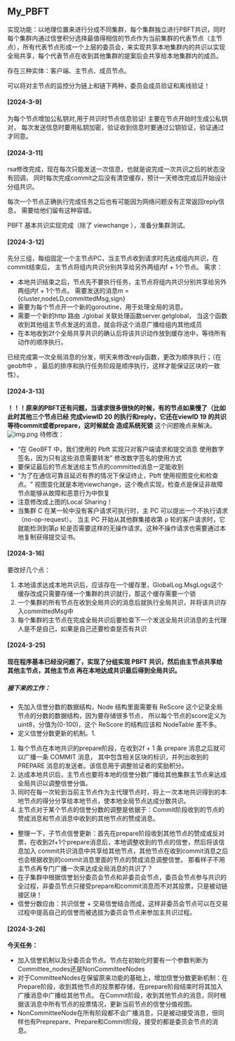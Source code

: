  ## My_PBFT

实现功能：以地理位置来进行分成不同集群，每个集群独立进行PBFT共识，同时每个集群内通过信誉积分选择最值得相信的节点作为当前集群的代表节点（主节点），所有代表节点形成一个上层的委员会，来实现共享本地集群内的共识以实现全局共享，每个代表节点在收到其他集群的提案后会共享给本地集群内的成员。

存在三种实体：客户端、主节点、成员节点。

可以将对主节点的监控分为链上和链下两种，委员会成员验证和离线验证！

#### [2024-3-9] 

为每个节点增加公私钥对,用于共识时节点信息验证! 主要在节点开始时生成公私钥对，
每次发送信息时要用私钥加密，验证收到信息时要通过公钥验证，验证通过才同意。

#### [2024-3-11] 

rsa修改完成，现在每次只能发送一次信息，也就是说完成一次共识之后的状态没有回调，
同时每次完成commit之后没有清空缓存，预计一天修改完成后开始设计分组共识。

每次一个节点正确执行完成任务之后也有可能因为网络问题没有正常返回reply信息，
需要给他们留有这种容错。

PBFT 基本共识实现完成（除了 viewchange ），准备分集群测试。

#### [2024-3-12]

先分三组，每组固定一个主节点PC，当主节点收到请求时先达成组内共识，在commit结束后，
主节点将组内共识分别共享给另外两组内f + 1个节点。
需求： 
* 本地共识结束之后，节点先不要执行任务，主节点将组内共识分别共享给另外两组内f + 1个节点。
需要发送的消息m = {cluster,nodeLD,committedMsg,sign}
* 需要为每个节点开一个新的goroutine，用于处理全局的消息。
* 需要一个新的http 路由 ./global 关联处理函数server.getglobal，
当这个函数收到其他组主节点发送的消息，就会将这个消息广播给组内其他成员
* 在本地收到2f个全局共享共识的确认后将该共识动作放到缓存池中，等待所有动作的顺序执行。


已经完成第一次全局消息的分发，明天来修改reply函数，更改为顺序执行；（在geobft中 ，
最后的排序和执行任务阶段是顺序执行，这样才能保证区块的一致性）。

#### [2024-3-13]

**！！！原来的PBFT还有问题，当请求很多很快的时候，有的节点如果慢了（比如此时其他三个节点已经
完成viewID 20 的执行和reply，它还在viewID 19 的共识等待commit或者prepare，这时候就会
造成系统死锁**
这个问题晚点来解决。
![img.png](img.png)
待修改：
* “在 GeoBFT 中，我们使用的 Pbft 实现只对客户端请求和提交消息
使用数字签名，因为只有这些消息需要转发” 修改数字签名的使用方式
* 要保证最后的节点发送给主节点的committed消息一定能收到
* “为了在通信可靠且延迟有界的情况下保证终止，Pbft 使用视图变化和检查点。"
视图变化就是本地viewchange，这个晚点实现，检查点是保证非故障节点能够从故障和恶意行为中恢复
* 注意修改成上图的Local Sharing！
* 当集群 C 在某一轮中没有客户请求可执行时，主 PC 可以提出一个不执行请求（no-op-request）。
当主 PC 开始从其他群集接收第 ρ 轮的客户请求时，它就能检测到第ρ 轮是否需要这样的无操作请求。这种不操作请求也需要通过本地复制获得提交证书。

#### [2024-3-16]

要改好几个点：

1. 本地请求达成本地共识后，应该存在一个缓存里，GlobalLog.MsgLogs这个缓存改成只需要存储一个集群的共识就行，那这个缓存需要一个锁
2. 一个集群的所有节点在收到全局共识的消息后就执行全局共识，并将该共识存入committedMsg中
3. 每个集群的主节点在完成全局共识后要检查下一个发送全局共识消息的主代理人是不是自己，如果是自己还要检查是否有共识

#### [2024-3-25]

**现在程序基本已经没问题了，实现了分组实现 PBFT 共识，然后由主节点共享给其他主节点，其他主节点
再在本地达成共识最后得到全局共识。**

##### 接下来的工作：

* 先加入信誉分数的数据结构，Node 结构里面需要有 ReScore 这个记录全局节点的分数的数据结构，因为要存储很多节点，
  所以每个节点的score定义为uint8，分值为(0-100)，这个 ReScore 的结构应该和 NodeTable 差不多。
* 定义信誉分数更新的机制。1.

1. 每个节点在本地共识的prepare阶段，在收到2f + 1 条 prepare 消息之后就可以广播一条 COMMIT 消息，
   其中包含相关区块的标识，并列出收到的 PREPARE 消息的发送者。该信息用于调整验证者的奖励积分。
2. 达成本地共识后，主节点也要将本地的信誉分数广播给其他集群主节点来达成全局共识以调整信誉分值。
3. 同时在每一次轮到当前主节点作为主代理节点时，将上一次本地共识得到的本地节点的得分分享给本地节点，使本地全局节点达成分数共识。
4. 主节点对于某个节点的信誉分数的调整是依据于：Commit阶段收到的节点的赞成消息和节点消息中收到的其他节点的赞成消息。

* 整理一下，子节点信誉更新：首先在prepare阶段收到其他节点的赞成或反对票，在收到2f+1个prepare消息后，本地调整收到的节点的信誉，然后将该信息加入
  commit共识消息中共享给其他节点，其他节点在收到commit消息之后也会根据收到的commit消息里面的节点的赞成消息调整信誉。
  那看样子不用主节点再专门广播一次来达成全局消息的共识了？
* 在子集群中根据信誉划分委员会节点和非委员会节点，委员会节点参与共识的全过程，非委员节点只接受prepare和commit消息而不对其投票，只是被动链接区块！
* 信誉分数应由：共识信誉 + 交易信誉结合而成，这样非委员会节点可以在交易过程中提高自己的信誉而被选拔为委员会节点来参加主共识过程。

#### [2024-3-26]
**今天任务：**
* 加入信誉机制以及分委员会节点。节点在初始化时要有一个参数判断为Committee_nodes还是NonCommitteeNodes
* 对于CommitteeNodes在保留原来功能的基础上，增加信誉分数更新机制：在Prepare阶段，收到其他节点的投票都存储，在prepare阶段结束时将其加入广播消息中广播给其他节点。
在Commit阶段，收到其他节点的消息，同时根据该消息中所有节点的投票情况，更新当前节点的信誉分值视图。
* NonCommitteeNode在所有阶段都不会广播消息，只是被动接受消息，但同样也有Preprepare、Prepare和Commit阶段，接受的都是委员会节点的消息。